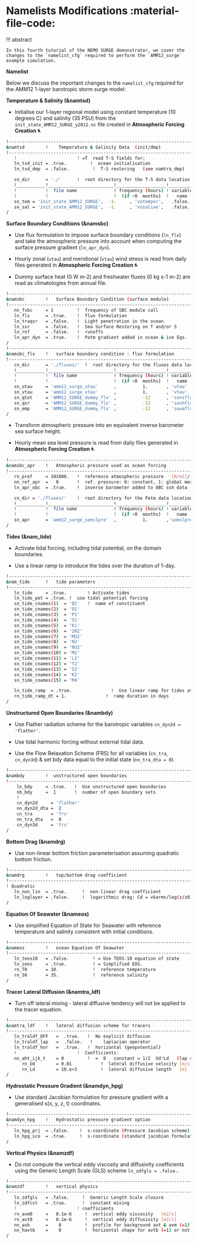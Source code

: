 # **Namelists Modifications :material-file-code:**

!!! abstract

    In this fourth tutorial of the NEMO SURGE demonstrator, we cover the changes to the `namelist_cfg` required to perform the `AMM12_surge` example simulation.

**Namelist**

Below we discuss the important changes to the `namelist_cfg` required for the AMM12 1-layer barotropic storm surge model:

**Temperature & Salinity (&namtsd)**

* Initialise our 1-layer regional model using constant temperature (10 degrees C) and salinity (35 PSU) from the `init_state_AMM12_SURGE_y2012.nc` file created in **Atmospheric Forcing Creation :cyclone:**.

```sh
!-----------------------------------------------------------------------
&namtsd        !    Temperature & Salinity Data  (init/dmp)             (default: OFF)
!-----------------------------------------------------------------------
   !                       ! =T  read T-S fields for:
   ln_tsd_init = .true.         !  ocean initialisation
   ln_tsd_dmp  = .false.         !  T-S restoring   (see namtra_dmp)

   cn_dir      = './'      !  root directory for the T-S data location
   !___________!_________________________!___________________!___________!_____________!________!___________!__________________!__________!_______________!
   !           !  file name              ! frequency (hours) ! variable  ! time interp.!  clim  ! 'yearly'/ ! weights filename ! rotation ! land/sea mask !
   !           !                         !  (if <0  months)  !   name    !   (logical) !  (T/F) ! 'monthly' !                  ! pairing  !    filename   !
   sn_tem = 'init_state_AMM12_SURGE',  -1.     , 'votemper',   .false.    , .false. , 'yearly'  ,    ''            ,    ''    ,    ''
   sn_sal = 'init_state_AMM12_SURGE',  -1.     , 'vosaline',   .false.    , .false. , 'yearly'  ,    ''            ,    ''    ,    ''
/
```

**Surface Boundary Conditions (&namsbc)**

* Use flux formulation to impose surface boundary conditions (`ln_flx`) and take the atmospheric pressure into account when
computing the surface pressure gradient (`ln_apr_dyn`). 

* Hourly zonal (`utau`) and meridional (`vtau`) wind stress is read from daily files generated in **Atmospheric Forcing Creation :cyclone:**.

* Dummy surface heat (0 W m-2) and freshwater fluxes (0 kg s-1 m-2) are read as climatologies from annual file.

```sh
!-----------------------------------------------------------------------
&namsbc        !   Surface Boundary Condition (surface module)          (default: NO selection)
!-----------------------------------------------------------------------
   nn_fsbc     = 1         !  frequency of SBC module call
   ln_flx      = .true.    !  flux formulation                          (T => fill namsbc_flx)
   ln_traqsr   = .false.   !  Light penetration in the ocean            (T => fill namtra_qsr)
   ln_ssr      = .false.   !  Sea Surface Restoring on T and/or S       (T => fill namsbc_ssr)
   ln_rnf      = .false.   !  runoffs                                   (T => fill namsbc_rnf)
   ln_apr_dyn  = .true.    !  Patm gradient added in ocean & ice Eqs.   (T => fill namsbc_apr )
/
!-----------------------------------------------------------------------
&namsbc_flx    !   surface boundary condition : flux formulation
!-----------------------------------------------------------------------
   cn_dir      = './fluxes/'  !  root directory for the fluxes data location
   !___________!_________________________!___________________!___________!_____________!________!___________!__________________!__________!_______________!
   !           !  file name              ! frequency (hours) ! variable  ! time interp.!  clim  ! 'yearly'/ ! weights filename ! rotation ! land/sea mask !
   !           !                         !  (if <0  months)  !   name    !   (logical) !  (T/F) ! 'monthly' !                  ! pairing  !    filename   !
   sn_utau     = 'amm12_surge_utau'      ,          1.       , 'utau'    ,  .true.     , .false., 'daily'   ,  ''              ,  ''      , ''
   sn_vtau     = 'amm12_surge_vtau'      ,          1.       , 'vtau'    ,  .true.     , .false., 'daily'   ,  ''              ,  ''      , ''
   sn_qtot     = 'AMM12_SURGE_dummy_flx' ,          -12      , 'sonsfldo',  .false.    , .true. , 'yearly'   ,  ''              ,  ''      , ''
   sn_qsr      = 'AMM12_SURGE_dummy_flx' ,          -12      , 'soshfldo',  .false.    , .true. , 'yearly'   ,  ''              ,  ''      , ''
   sn_emp      = 'AMM12_SURGE_dummy_flx' ,          -12      , 'sowafldo',  .false.    , .true. , 'yearly'   ,  ''              ,  ''      , ''
/
```

* Transform atmospheric pressure into an equivalent inverse barometer sea surface height.

* Hourly mean sea level pressure is read from daily files generated in **Atmospheric Forcing Creation :cyclone:**.

```sh
!-----------------------------------------------------------------------
&namsbc_apr    !   Atmospheric pressure used as ocean forcing           (ln_apr_dyn =T)
!-----------------------------------------------------------------------
   rn_pref     = 101000.   !  reference atmospheric pressure   [N/m2]/
   nn_ref_apr  =   0       !  ref. pressure: 0: constant, 1: global mean or 2: read in a file
   ln_apr_obc  = .true.    !  inverse barometer added to OBC ssh data

   cn_dir = './fluxes/'    !  root directory for the Patm data location
   !___________!_________________________!___________________!___________!_____________!________!___________!__________________!__________!_______________!
   !           !  file name              ! frequency (hours) ! variable  ! time interp.!  clim  ! 'yearly'/ ! weights filename ! rotation ! land/sea mask !
   !           !                         !  (if <0  months)  !   name    !   (logical) !  (T/F) ! 'monthly' !                  ! pairing  !    filename   !
   sn_apr      = 'amm12_surge_somslpre'  ,          1.       ,'somslpre' ,   .true.    , .false., 'daily'  ,    ''            ,    ''    ,      ''
/
```

**Tides (&nam_tide)**

* Activate tidal forcing, including tidal potential, on the domain boundaries.

* Use a linear ramp to introduce the tides over the duration of 1-day.

```sh
!-----------------------------------------------------------------------
&nam_tide      !   tide parameters                                      (default: OFF)
!-----------------------------------------------------------------------
   ln_tide     = .true.        ! Activate tides
   ln_tide_pot = .true. !  use tidal potential forcing
   sn_tide_cnames(1)  = 'Q1'   !  name of constituent
   sn_tide_cnames(2)  = 'O1'
   sn_tide_cnames(3)  = 'P1'
   sn_tide_cnames(4)  = 'S1'
   sn_tide_cnames(5)  = 'K1'
   sn_tide_cnames(6)  = '2N2'
   sn_tide_cnames(7)  = 'MU2'
   sn_tide_cnames(8)  = 'N2'
   sn_tide_cnames(9)  = 'NU2'
   sn_tide_cnames(10) = 'M2'
   sn_tide_cnames(11) = 'L2'
   sn_tide_cnames(12) = 'T2'
   sn_tide_cnames(13) = 'S2'
   sn_tide_cnames(14) = 'K2'
   sn_tide_cnames(15) = 'M4'

   ln_tide_ramp  = .true.               !  Use linear ramp for tides at startup
   rn_tide_ramp_dt = 1.               !  ramp duration in days
/
```

**Unstructured Open Boundaries (&nambdy)**

* Use Flather radiation scheme for the barotropic variables `cn_dyn2d = 'flather'`.

* Use tidal harmonic forcing without external tidal data.

* Use the Flow Relaxation Scheme (FRS) for all variables (`cn_tra`, `cn_dyn3d`) & set bdy data equal to the initial state (`nn_tra_dta = 0`).

```sh
!-----------------------------------------------------------------------
&nambdy        !  unstructured open boundaries                          (default: OFF)
!-----------------------------------------------------------------------
    ln_bdy     = .true.   !  Use unstructured open boundaries
    nb_bdy     =  1       !  number of open boundary sets
    !
    cn_dyn2d     = 'flather'
    nn_dyn2d_dta =  2
    cn_tra       = 'frs'
    nn_tra_dta   =  0 
    cn_dyn3d     = 'frs' 
/
```

**Bottom Drag (&namdrg)**

* Use non-linear bottom friction parameterisation assuming quadratic bottom friction.

```sh
!-----------------------------------------------------------------------
&namdrg        !   top/bottom drag coefficient                          (default: NO selection)
!-----------------------------------------------------------------------
! Quadratic
   ln_non_lin  = .true.      !  non-linear drag coefficient
   ln_loglayer = .false.     !  logarithmic drag: Cd = vkarmn/log(z/z0) |U|
/
```

**Equation Of Seawater (&nameos)**

* Use simplified Equation of State for Seawater with reference temperature and salinity consistent with initial conditions.

```sh
!-----------------------------------------------------------------------
&nameos        !   ocean Equation Of Seawater                           (default: NO selection)
!-----------------------------------------------------------------------
   ln_teos10   = .false.         ! = Use TEOS-10 equation of state
   ln_seos     = .true.          ! = Simplified EOS.
   rn_T0       = 10.             !  reference temperature
   rn_S0       = 35.             !  reference salinity
/
```

**Tracer Lateral Diffusion (&namtra_ldf)**

* Turn off lateral mixing - lateral diffusive tendency will not be applied to the tracer equation.

```sh
!-----------------------------------------------------------------------
&namtra_ldf    !   lateral diffusion scheme for tracers                 (default: NO selection)
!-----------------------------------------------------------------------
   ln_traldf_OFF   =  .true.   !  No explicit diffusion
   ln_traldf_lap   =  .false.   !    laplacian operator
   ln_traldf_hor   =  .true.   !  horizontal (geopotential)
   !                       !  Coefficients:
   nn_aht_ijk_t    = 0         !  =  0   constant = 1/2  Ud*Ld   (lap case) 
      rn_Ud        = 0.01           !  lateral diffusive velocity [m/s] (nn_aht_ijk_t= 0, 10, 20, 30)
      rn_Ld        = 10.e+3         !  lateral diffusive length   [m]   (nn_aht_ijk_t= 0, 10)
/
```

**Hydrostatic Pressure Gradient (&namdyn_hpg)**

* Use standard Jacobian formulation for pressure gradient with a generalised s(x, y, z, t) coordinates.

```sh
!-----------------------------------------------------------------------
&namdyn_hpg    !   Hydrostatic pressure gradient option                 (default: NO selection)
!-----------------------------------------------------------------------
   ln_hpg_prj  = .false.    !  s-coordinate (Pressure Jacobian scheme)
   ln_hpg_sco  = .true.     !  s-coordinate (standard jacobian formulation)
/
```

**Vertical Physics (&namzdf)**

* Do not compute the vertical eddy viscosity and diffusivity coefficients using the
Generic Length Scale (GLS) scheme `ln_zdfgls = .false.`.

```sh
!-----------------------------------------------------------------------
&namzdf        !   vertical physics                                     (default: NO selection)
!-----------------------------------------------------------------------
   ln_zdfgls   = .false.     !  Generic Length Scale closure              (T =>   fill namzdf_gls)
   ln_zdfcst   = .true.      !  constant mixing
   !                       ! coefficients
   rn_avm0     =   0.1e-6     !  vertical eddy viscosity   [m2/s]       (background Kz if ln_zdfcst=F)
   rn_avt0     =   0.1e-6     !  vertical eddy diffusivity [m2/s]       (background Kz if ln_zdfcst=F)
   nn_avb      =    0         !  profile for background avt & avm (=1) or not (=0)
   nn_havtb    =    0         !  horizontal shape for avtb (=1) or not (=0)
/
```